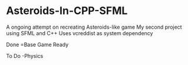 # Asteroids-In-CPP-SFML
A ongoing attempt on recreating Asteroids-like game
My second project using SFML and C++
Uses vcreddist as system dependency

Done
=Base Game Ready

To Do
-Physics


